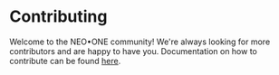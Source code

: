 # Contributing

Welcome to the NEO•ONE community! We're always looking for more contributors and are happy to have you. Documentation on how to contribute can be found [here](https://neo-one.io/docs/contributing.html).
